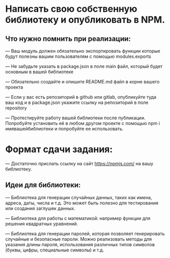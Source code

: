 # Написать свою собственную библиотеку и опубликовать в NPM.

## Что нужно помнить при реализации:

— Ваш модуль должен обязательно экспортировать функции которые будут полезны вашим пользователям с помощью modules.exports

— Не забудьте указать в package.json в поле main файл, который будет основным в вашей библиотеке

— Обязательно создайте и опишите README.md файл в корне вашего проекта

— Если у вас есть репозиторий в github или gitlab, опубликуйте туда ваш код и в package.json укажите ссылку на репозиторий в поле repository

— Протестируйте работу вашей библиотеки после публикации. Попробуйте установить её в любом другом проекте с помощью npm i имявашейбиблиотеки и попробуйте ее использовать.

# Формат сдачи задания:

— Достаточно прислать ссылку на сайт https://npmjs.com/ на вашу библиотеку.

## Идеи для библиотеки:

— Библиотека для генерации случайных данных, таких как имена, адреса, даты, числа и т.д. Это может быть полезно для тестирования или создания заглушек данных.

— Библиотека для работы с математикой: например функции для решения квадратных уравнений.

— Библиотека для генерации паролей, которая позволяет генерировать случайные и безопасные пароли. Можно реализовать методы для указания длины пароля, использования различных типов символов (буквы, цифры, специальные символы) и т.д.